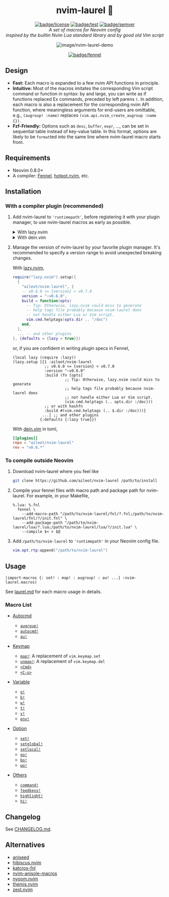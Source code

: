 <div align="center">

# nvim-laurel 🌿

[![badge/license](https://img.shields.io/badge/License-MIT-blue.svg?style=flat-square)][path/to/license]
[![badge/test](https://img.shields.io/github/actions/workflow/status/aileot/nvim-laurel/test.yml?branch=main&label=Test&logo=github&style=flat-square)][workflow/test]
[![badge/semver](https://img.shields.io/github/release/aileot/nvim-laurel?display_name=tag&sort=semver&label=Release)][path/to/semver]\
_A set of macros for Neovim config_\
_inspired by the builtin Nvim Lua standard library and by good old Vim script_

![image/nvim-laurel-demo](https://user-images.githubusercontent.com/46470475/207041810-4d0afa5e-f9cc-4878-86f2-e607cff20601.png)

[![badge/fennel](https://img.shields.io/badge/Powered_by_Fennel-030281?logo=Lua&style=for-the-badge)][url/to/fennel]

[workflow/test]: https://github.com/aileot/nvim-laurel/actions/workflows/test.yml
[path/to/license]: ./LICENSE
[path/to/semver]: https://github.com/aileot/nvim-laurel/releases/latest
[url/to/fennel]: https://fennel-lang.org/

</div>

## Design

- **Fast:** Each macro is expanded to a few nvim API functions in principle.
- **Intuitive:** Most of the macros imitates the corresponding Vim script
  command or function in syntax: by and large, you can write as if functions
  replaced Ex commands, preceded by left parens `(`. In addition, each macro
  is also a replacement for the corresponding nvim API function, where
  meaningless arguments for end-users are omittable, e.g., `(augroup! :name)`
  replaces `(vim.api.nvim_create_augroup :name {})`.
- **Fzf-Friendly:** Options such as `desc`, `buffer`, `expr`, ..., can be set
  in sequential table instead of key-value table. In this format, options are
  likely to be `format`ted into the same line where nvim-laurel macro starts
  from.

## Requirements

- Neovim 0.8.0+
- A compiler: [Fennel][Fennel], [hotpot.nvim][hotpot.nvim], etc.

## Installation

### With a compiler plugin (recommended)

1. Add nvim-laurel to `'runtimepath'`, before registering it with your plugin
   manager, to use nvim-laurel macros as early as possible.

   <details>
   <summary>
   With lazy.nvim
   </summary>

   ```lua
   local function prerequisite(name, url)
     -- To manage the version of repo, the path should be where your plugin manager will download it.
     local name = url:gsub("^.*/", "")
     local path = vim.fn.stdpath("data") .. "/lazy/" .. name
     if not vim.loop.fs_stat(path) then
       vim.fn.system({
         "git",
         "clone",
         "--filter=blob:none",
         "--single-branch",
         url,
         path,
       })
     end
     vim.opt.runtimepath:prepend(path)
   end

   -- Install your favorite plugin manager.
   prerequisite("https://github.com/folke/lazy.nvim")

   -- Install nvim-laurel
   prerequisite("https://github.com/aileot/nvim-laurel")

   -- Install a runtime compiler
   prerequisite("https://github.com/rktjmp/hotpot.nvim")

   require("hotpot").setup({
     compiler = {
       macros = {
         env = "_COMPILER",
         allowedGlobals = false,
       },
     },
   })

   -- Then, you can write config in Fennel with nvim-laurel.
   require("your.core")
   ```

   </details>

   <details>
   <summary>
   With dein.vim
   </summary>

   ```lua
   local function prerequisite(url)
     -- To manage the version of repo, the path should be where your plugin manager will download it.
     local path = "~/.cache/dein/repos/" .. url:gsub("^.*://", "")
     if not vim.loop.fs_stat(path) then
       vim.fn.system({
         "git",
         "clone",
         "--filter=blob:none",
         "--single-branch",
         url,
         path,
       })
     end
     vim.opt.runtimepath:prepend(path)
   end

   -- Install your favorite plugin manager.
   prerequisite("https://github.com/Shougo/dein.vim")

   -- Install nvim-laurel
   prerequisite("https://github.com/aileot/nvim-laurel")

   -- Install a runtime compiler
   prerequisite("https://github.com/rktjmp/hotpot.nvim")

   require("hotpot").setup({
     compiler = {
       macros = {
         env = "_COMPILER",
         allowedGlobals = false,
       },
     },
   })

   -- Then, you can write config in Fennel with nvim-laurel.
   require("your.core")
   ```

   </details>

2. Manage the version of nvim-laurel by your favorite plugin manager. It's
   recommended to specify a version range to avoid unexpected breaking
   changes.

   With [lazy.nvim](https://github.com/folke/lazy.nvim),

   ```lua
   require("lazy.nvim").setup({
     {
       "aileot/nvim-laurel", {
       -- v0.6.0 <= {version} < v0.7.0
       version = "~v0.6.0",
       build = function(opts)
         -- Tip: Otherwise, lazy.nvim could miss to generate
         -- help tags file probably because nvim-laurel does
         -- not handle either Lua or Vim script.
         vim.cmd.helptags(opts.dir .. "/doc")
       end,
     },
     ... -- and other plugins
   }, {defaults = {lazy = true}})
   ```

   or, if you are confident in writing plugin specs in Fennel,

   ```fennel
   (local lazy (require :lazy))
   (lazy.setup [{1 :aileot/nvim-laurel
                 ;; v0.6.0 <= {version} < v0.7.0
                 :version "~v0.6.0"
                 :build (fn [opts]
                          ;; Tip: Otherwise, lazy.nvim could miss to generate
                          ;; help tags file probably because nvim-laurel does
                          ;; not handle either Lua or Vim script.
                          (vim.cmd.helptags (.. opts.dir :/doc)))
                 ;; or with hashfn
                 :build #(vim.cmd.helptags (.. $.dir :/doc)))}
                ...] ;; and other plugins
               {:defaults {:lazy true}})
   ```

   With [dein.vim](https://github.com/Shougo/dein.vim) in toml,

   ```toml
   [[plugins]]
   repo = "aileot/nvim-laurel"
   rev = "v0.6.*"
   ```

### To compile outside Neovim

1. Download nvim-laurel where you feel like

   ```sh
   git clone https://github.com/aileot/nvim-laurel /path/to/install
   ```

2. Compile your fennel files with macro path and package path for nvim-laurel.
   For example, in your Makefile,

   ```make
   %.lua: %.fnl
     fennel \
       --add-macro-path "/path/to/nvim-laurel/fnl/?.fnl;/path/to/nvim-laurel/fnl/?/init.fnl" \
       --add-package-path "/path/to/nvim-laurel/lua/?.lua;/path/to/nvim-laurel/lua/?/init.lua" \
       --compile $< > $@
   ```

3. Add `/path/to/nvim-laurel` to `'runtimepath'` in your Neovim config file.

   ```lua
   vim.opt.rtp:append("/path/to/nvim-laurel")
   ```

## Usage

```fennel
(import-macros {: set! : map! : augroup! : au! ...} :nvim-laurel.macros)
```

See [laurel.md](./doc/laurel.md) for each macro usage in details.

### Macro List

- [Autocmd](./doc/laurel.md#Autocmd)

  - [`augroup!`](./doc/laurel.md#augroup)
  - [`autocmd!`](./doc/laurel.md#autocmd)
  - [`au!`](./doc/laurel.md#au)

- [Keymap](./doc/laurel.md#Keymap)

  - [`map!`](./doc/laurel.md#map): A replacement of `vim.keymap.set`
  - [`unmap!`](./doc/laurel.md#unmap): A replacement of `vim.keymap.del`
  - [`<Cmd>`](./doc/laurel.md#Cmd)
  - [`<C-u>`](./doc/laurel.md#C-u)

- [Variable](./doc/laurel.md#Variable)

  - [`g!`](./doc/laurel.md#g)
  - [`b!`](./doc/laurel.md#b)
  - [`w!`](./doc/laurel.md#w)
  - [`t!`](./doc/laurel.md#t)
  - [`v!`](./doc/laurel.md#v)
  - [`env!`](./doc/laurel.md#env)

- [Option](./doc/laurel.md#Option)

  - [`set!`](./doc/laurel.md#set)
  - [`setglobal!`](./doc/laurel.md#setglobal)
  - [`setlocal!`](./doc/laurel.md#setlocal)
  - [`go!`](./doc/laurel.md#go)
  - [`bo!`](./doc/laurel.md#bo)
  - [`wo!`](./doc/laurel.md#wo)

- [Others](./doc/laurel.md#Others)
  - [`command!`](./doc/laurel.md#command)
  - [`feedkeys!`](./doc/laurel.md#feedkeys)
  - [`highlight!`](./doc/laurel.md#highlight)
  - [`hi!`](./doc/laurel.md#hi)

## Changelog

See [CHANGELOG.md](./CHANGELOG.md).

## Alternatives

- [aniseed](https://github.com/Olical/aniseed)
- [hibiscus.nvim](https://github.com/udayvir-singh/hibiscus.nvim)
- [katcros-fnl](https://github.com/katawful/katcros-fnl)
- [nvim-anisole-macros](https://github.com/katawful/nvim-anisole-macros)
- [nyoom.nvim](https://github.com/shaunsingh/nyoom.nvim)
- [themis.nvim](https://github.com/datwaft/themis.nvim)
- [zest.nvim](https://github.com/tsbohc/zest.nvim)

[Fennel]: https://github.com/bakpakin/Fennel
[hotpot.nvim]: https://github.com/rktjmp/hotpot.nvim

